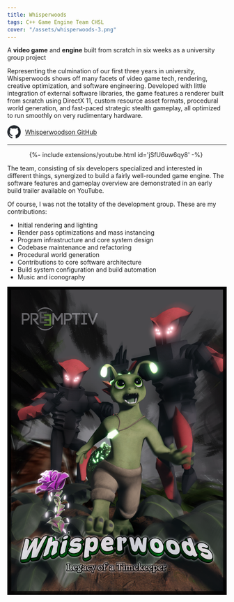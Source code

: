 ```yaml
---
title: Whisperwoods
tags: C++ Game Engine Team CHSL
cover: "/assets/whisperwoods-3.png"
---
```


A **video game** and **engine** built from scratch in six weeks as a university group project 

<!--more-->

Representing the culmination of our first three years in university, Whisperwoods shows off many facets of video game tech, rendering, creative optimization, and software engineering. Developed with little integration of external software libraries, the game features a renderer built from scratch using DirectX 11, custom resource asset formats, procedural world generation, and fast-paced strategic stealth gameplay, all optimized to run smoothly on very rudimentary hardware.

<div style="display: flex; align-items: center; margin-right: 10px;">
<img src="/assets/github-mark.svg" style="height: 30px; margin-right: 10px;"/>
<a class="button button--secondary button--rounded button--lg" href="https://github.com/sixtensch/Whisperwoods" style="margin-right: 10px;">
Whisperwoodson GitHub
</a>
</div>

---

<div style="width: 80%; margin-left: auto; margin-right: auto;">{%- include extensions/youtube.html id='jSfU6uw6qy8' -%}</div>

The team, consisting of six developers specialized and interested in different things, synergized to build a fairly well-rounded game engine. The software features and gameplay overview are demonstrated in an early build trailer available on YouTube.

Of course, I was not the totality of the development group. These are my contributions:
- Initial rendering and lighting
- Render pass optimizations and mass instancing
- Program infrastructure and core system design
- Codebase maintenance and refactoring
- Procedural world generation
- Contributions to core software architecture
- Build system configuration and build automation
- Music and iconography

<img class="image image--lg" src="/assets/whisperwoods-poster.png" style="display: flex; margin-left:auto; margin-right:auto;"/>
